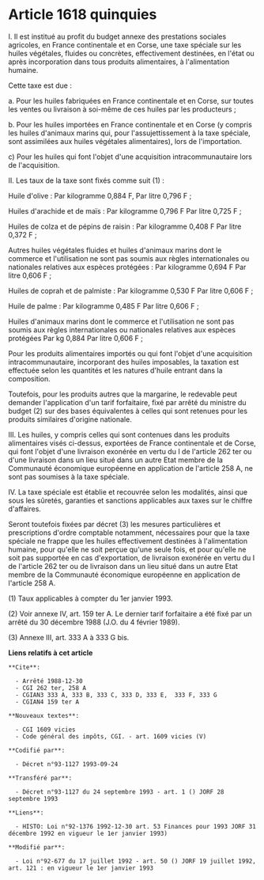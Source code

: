 # Article 1618 quinquies

I. Il est institué au profit du budget annexe des prestations sociales agricoles, en France continentale et en Corse, une
taxe spéciale sur les huiles végétales, fluides ou concrètes, effectivement destinées, en l'état ou après incorporation dans
tous produits alimentaires, à l'alimentation humaine.

Cette taxe est due :

a. Pour les huiles fabriquées en France continentale et en Corse, sur toutes les ventes ou livraison à soi-même de ces huiles
par les producteurs ;

b. Pour les huiles importées en France continentale et en Corse (y compris les huiles d'animaux marins qui, pour
l'assujettissement à la taxe spéciale, sont assimilées aux huiles végétales alimentaires), lors de l'importation.

c) Pour les huiles qui font l'objet d'une acquisition intracommunautaire lors de l'acquisition.

II. Les taux de la taxe sont fixés comme suit (1) :

Huile d'olive : Par kilogramme 0,884 F, Par litre 0,796 F ;

Huiles d'arachide et de maïs : Par kilogramme 0,796 F Par litre 0,725 F ;

Huiles de colza et de pépins de raisin : Par kilogramme 0,408 F Par litre 0,372 F ;

Autres huiles végétales fluides et huiles d'animaux marins dont le commerce et l'utilisation ne sont pas soumis aux règles
internationales ou nationales relatives aux espèces protégées : Par kilogramme 0,694 F Par litre 0,606 F ;

Huiles de coprah et de palmiste : Par kilogramme 0,530 F Par litre 0,606 F ;

Huile de palme : Par kilogramme 0,485 F Par litre 0,606 F ;

Huiles d'animaux marins dont le commerce et l'utilisation ne sont pas soumis aux règles internationales ou nationales
relatives aux espèces protégées Par kg 0,884 Par litre 0,606 F ;

Pour les produits alimentaires importés ou qui font l'objet d'une acquisition intracommunautaire, incorporant des huiles
imposables, la taxation est effectuée selon les quantités et les natures d'huile entrant dans la composition.

Toutefois, pour les produits autres que la margarine, le redevable peut demander l'application d'un tarif forfaitaire, fixé
par arrêté du ministre du budget (2) sur des bases équivalentes à celles qui sont retenues pour les produits similaires
d'origine nationale.

III. Les huiles, y compris celles qui sont contenues dans les produits alimentaires visés ci-dessus, exportées de France
continentale et de Corse, qui font l'objet d'une livraison exonérée en vertu du I de l'article 262 ter ou d'une livraison
dans un lieu situé dans un autre Etat membre de la Communauté économique européenne en application de l'article 258 A, ne
sont pas soumises à la taxe spéciale.

IV. La taxe spéciale est établie et recouvrée selon les modalités, ainsi que sous les sûretés, garanties et sanctions
applicables aux taxes sur le chiffre d'affaires.

Seront toutefois fixées par décret (3) les mesures particulières et prescriptions d'ordre comptable notamment, nécessaires
pour que la taxe spéciale ne frappe que les huiles effectivement destinées à l'alimentation humaine, pour qu'elle ne soit
perçue qu'une seule fois, et pour qu'elle ne soit pas supportée en cas d'exportation, de livraison exonérée en vertu du I de
l'article 262 ter ou de livraison dans un lieu situé dans un autre Etat membre de la Communauté économique européenne en
application de l'article 258 A.

(1) Taux applicables à compter du 1er janvier 1993.

(2) Voir annexe IV, art. 159 ter A. Le dernier tarif forfaitaire a été fixé par un arrêté du 30 décembre 1988 (J.O. du 4
février 1989).

(3) Annexe III, art. 333 A à 333 G bis.

**Liens relatifs à cet article**

	**Cite**:

	  - Arrêté 1988-12-30
	  - CGI 262 ter, 258 A
	  - CGIAN3 333 A, 333 B, 333 C, 333 D, 333 E,  333 F, 333 G
	  - CGIAN4 159 ter A

	**Nouveaux textes**:

	  - CGI 1609 vicies
	  - Code général des impôts, CGI. - art. 1609 vicies (V)

	**Codifié par**:

	  - Décret n°93-1127 1993-09-24

	**Transféré par**:

	  - Décret n°93-1127 du 24 septembre 1993 - art. 1 () JORF 28 septembre 1993

	**Liens**:

	  - HISTO: Loi n°92-1376 1992-12-30 art. 53 Finances pour 1993 JORF 31 décembre 1992 en vigueur le 1er janvier 1993)

	**Modifié par**:

	  - Loi n°92-677 du 17 juillet 1992 - art. 50 () JORF 19 juillet 1992, art. 121 : en vigueur le 1er janvier 1993
